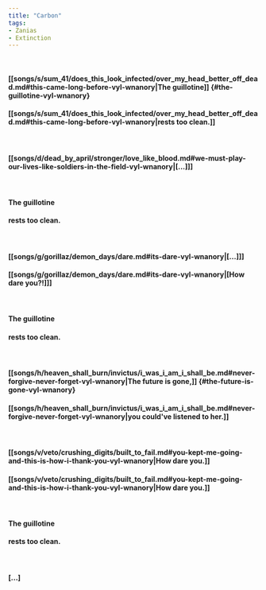 ```yaml
---
title: "Carbon"
tags:
- Zanias
- Extinction
---
```

&nbsp;
#### [[songs/s/sum_41/does_this_look_infected/over_my_head_better_off_dead.md#this-came-long-before-vyl-wnanory|The guillotine]] {#the-guillotine-vyl-wnanory}
#### [[songs/s/sum_41/does_this_look_infected/over_my_head_better_off_dead.md#this-came-long-before-vyl-wnanory|rests too clean.]]
&nbsp;
#### [[songs/d/dead_by_april/stronger/love_like_blood.md#we-must-play-our-lives-like-soldiers-in-the-field-vyl-wnanory|[...]]]
&nbsp;
#### The guillotine
#### rests too clean.
&nbsp;
#### [[songs/g/gorillaz/demon_days/dare.md#its-dare-vyl-wnanory|[...]]]
#### [[songs/g/gorillaz/demon_days/dare.md#its-dare-vyl-wnanory|[How dare you?!]]]
&nbsp;
#### The guillotine
#### rests too clean.
&nbsp;
#### [[songs/h/heaven_shall_burn/invictus/i_was_i_am_i_shall_be.md#never-forgive-never-forget-vyl-wnanory|The future is gone,]] {#the-future-is-gone-vyl-wnanory}
#### [[songs/h/heaven_shall_burn/invictus/i_was_i_am_i_shall_be.md#never-forgive-never-forget-vyl-wnanory|you could've listened to her.]]
&nbsp;
#### [[songs/v/veto/crushing_digits/built_to_fail.md#you-kept-me-going-and-this-is-how-i-thank-you-vyl-wnanory|How dare you.]]
#### [[songs/v/veto/crushing_digits/built_to_fail.md#you-kept-me-going-and-this-is-how-i-thank-you-vyl-wnanory|How dare you.]]
&nbsp;
#### The guillotine
#### rests too clean.
&nbsp;
#### [...]
